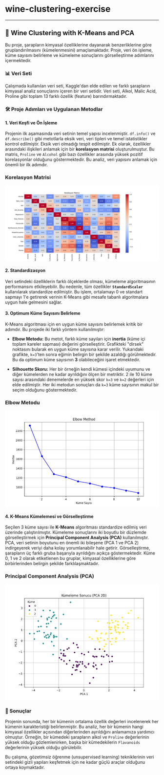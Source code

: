 # wine-clustering-exercise
---

## 🍷 Wine Clustering with K-Means and PCA

Bu proje, şarapların kimyasal özelliklerine dayanarak benzerliklerine göre gruplandırılmasını (kümelenmesini) amaçlamaktadır. Proje, veri ön işleme, küme sayısını belirleme ve kümeleme sonuçlarını görselleştirme adımlarını içermektedir.

### 📊 Veri Seti
Çalışmada kullanılan veri seti, Kaggle'dan elde edilen ve farklı şarapların kimyasal analiz sonuçlarını içeren bir veri setidir. Veri seti, Alkol, Malic Acid, Proline gibi toplam 13 farklı özellik (feature) barındırmaktadır.

### 🛠️ Proje Adımları ve Uygulanan Metodlar

#### 1. Veri Keşfi ve Ön İşleme
Projenin ilk aşamasında veri setinin temel yapısı incelenmiştir. `df.info()` ve `df.describe()` gibi metotlarla eksik veri, veri tipleri ve temel istatistikler kontrol edilmiştir. Eksik veri olmadığı tespit edilmiştir.
Ek olarak, özellikler arasındaki ilişkileri anlamak için bir **korelasyon matrisi** oluşturulmuştur. Bu matris, `Proline` ve `Alcohol` gibi bazı özellikler arasında yüksek pozitif korelasyonlar olduğunu göstermektedir. Bu analiz, veri yapısını anlamak için önemli bir ilk adımdır.
### Korelasyon Matrisi
![Korelasyon Matrisi](Figure_1.png)


#### 2. Standardizasyon
Veri setindeki özelliklerin farklı ölçeklerde olması, kümeleme algoritmasının performansını etkileyebilir. Bu nedenle, tüm özellikler **`StandardScaler`** kullanılarak standardize edilmiştir. Bu işlem, ortalamayı 0 ve standart sapmayı 1'e getirerek verinin K-Means gibi mesafe tabanlı algoritmalara uygun hale gelmesini sağlar.

#### 3. Optimum Küme Sayısını Belirleme
K-Means algoritması için en uygun küme sayısını belirlemek kritik bir adımdır. Bu projede iki farklı yöntem kullanılmıştır:

* **Elbow Metodu:** Bu metot, farklı küme sayıları için **inertia** (küme içi toplam kareler sapması) değerini görselleştirir. Grafikteki "dirsek" noktasını bularak en uygun küme sayısına karar verilir.
Yukarıdaki grafikte, `k=3`'ten sonra eğimin belirgin bir şekilde azaldığı görülmektedir. Bu da optimum küme sayısının **3** olabileceğini işaret etmektedir.

* **Silhouette Skoru:** Her bir örneğin kendi kümesi içindeki uyumunu ve diğer kümelerden ne kadar ayrıldığını ölçen bir metriktir. 2 ile 10 küme sayısı arasındaki denemelerde en yüksek skor `k=3` ve `k=2` değerleri için elde edilmiştir.
Her iki metodun sonuçları da `k=3` küme sayısının makul bir seçim olduğunu göstermektedir.

### Elbow Metodu
![Elbow Metodu](Figure_2.png)


#### 4. K-Means Kümelemesi ve Görselleştirme
Seçilen 3 küme sayısı ile **K-Means** algoritması standardize edilmiş veri üzerinde çalıştırılmıştır. Kümeleme sonuçlarını iki boyutlu bir düzlemde görselleştirmek için **Principal Component Analysis (PCA)** kullanılmıştır. PCA, veri setinin boyutunu en önemli iki bileşene (PCA 1 ve PCA 2) indirgeyerek veriyi daha kolay yorumlanabilir hale getirir.
Görselleştirme, şarapların üç farklı gruba başarıyla ayrıldığını açıkça göstermektedir. Küme 0, 1 ve 2 olarak etiketlenen bu gruplar, kimyasal özelliklerine göre birbirlerinden belirgin şekilde farklılaşmaktadır.

### Principal Component Analysis (PCA)
![Temel Bileşen Analizi (PCA)](Figure_3.png)

### 🎯 Sonuçlar
Projenin sonunda, her bir kümenin ortalama özellik değerleri incelenerek her kümenin karakteristiği belirlenmiştir. Bu analiz, her bir kümenin hangi kimyasal özellikler açısından diğerlerinden ayrıldığını anlamamıza yardımcı olmuştur. Örneğin, bir kümedeki şarapların alkol ve `Proline` değerlerinin yüksek olduğu gözlemlenirken, başka bir kümedekilerin `Flavanoids` değerlerinin yüksek olduğu görülebilir.

Bu çalışma, gözetimsiz öğrenme (unsupervised learning) tekniklerinin veri setindeki gizli yapıları keşfetmek için ne kadar güçlü araçlar olduğunu ortaya koymaktadır.
